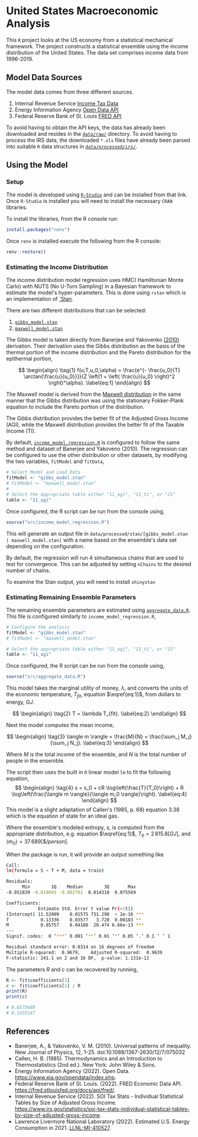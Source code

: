 # United States Macroeconomic Analysis

This `R` project looks at the US economy from a statistical mechanical framework.
The project constructs a statistical ensemble using the income distribution of the United States.
The data set comprises income data from 1996-2019.

## Model Data Sources

The model data comes from three different sources.

1. Internal Revenue Service [Income Tax Data ](https://www.irs.gov/statistics/soi-tax-stats-individual-statistical-tables-by-size-of-adjusted-gross-income)
2. Energy Information Agency [Open Data API](https://api.eia.gov/)
3. Federal Reserve Bank of St. Louis [FRED API](https://api.stlouisfed.org/fred/)

To avoid having to obtain the API keys, the data has already been downloaded and resides in the [`data/raw/`](data/raw/) directory.
To avoid having to process
the IRS data, the downloaded `*.xls` files have already been parsed into suitable `R` data structures in [`data/processed/irs/`](data/processed/irs/).

## Using the Model

### Setup
The model is developed using [`R-Studio`](https://www.rstudio.com/products/rstudio/download/) and can be installed from that link.
Once `R-Studio` is installed you will need to install the necessary `CRAN` libraries.

To install the libraries, from the R console run:

``` R
install.packages("renv")
```

Once `renv` is installed execute the following from the R console:

``` R
renv::restore()
```

### Estimating the Income Distribution

The income distribution model regression uses HMC( Hamiltonian Monte Carlo) with NUTS (No U-Turn Sampling) in a Bayesian framework to estimate the model's hyper-parameters.
This is done using `rstan` which is an implementation of [`Stan](https://mc-stan.org/).

There are two different distributions that can be selected:

1. [`gibbs_model.stan`](src/gibbs_model.stan)
2. [`maxwell_model.stan`](src/maxwell_model.stan)

The Gibbs model is taken directly from Banerjee and Yakovenko [(2010)](https://arxiv.org/abs/0912.4898) derivation.
Their derivation uses the Gibbs distribution as the basis of the thermal portion of the income distribution and the Pareto distribution for the epithermal portion,

$$
 \begin{align}
   \tag{1}
   f(u;T,u_0,\alpha) = \frac{e^{- \frac{u_0}{T} \arctan{\frac{u}{u_0}}}}{Z 
   \left(1 + \left( \frac{u}{u_0} \right)^2 \right)^\alpha}. \label{eq:1}
 \end{align}
$$

The Maxwell model is derived from the [Maxwell distribution](https://en.wikipedia.org/wiki/Maxwell%E2%80%93Boltzmann_distribution#Distribution_for_the_energy) in the same manner that the Gibbs distribution was using the stationary Fokker-Plank equation to include the Pareto portion of the distribution.

The Gibbs distribution  provides the better fit of the Adjusted Gross Income (AGI), while the Maxwell distribution provides the better fit of the Taxable Income (TI).

By default, [`income_model_regression.R`](src/income_model_regression.R) is configured to follow the same method and dataset of Banerjee and Yakoveno (2010).
The regression can be configured to use the other distribution or other datasets, by modifying the two variables, `fitModel` and `fitData`,

``` R
# Select Model and Load Data
fitModel <- "gibbs_model.stan"
# fitModel <- "maxwell_model.stan"
#
# Select the appropriate table either "11_agi", "11_ti", or "21"
table <- "11_agi"
```

Once configured, the R script can be run from the console using,

``` R
source("src/income_model_regression.R")
```

This will generate an output file in `data/processed/stan/[gibbs_model.stan | maxwell_model.stan]` with a name based on the ensemble's data set depending on the configuration.

By default, the regression will run 4 simultaneous chains that are used to test for convergence.
This can be adjusted by setting `nChains` to the desired number of chains.

To examine the Stan output, you will need to install `shinystan`

### Estimating Remaining Ensemble Parameters

The remaining ensemble parameters are estimated using [`aggregate_data.R`](src/aggregate_data.R).
This file is configured similarly to `income_model_regression.R`,

``` R
# Configure the analysis
fitModel <- "gibbs_model.stan"
# fitModel <- "maxwell_model.stan"

# Select the appropriate table either "11_agi", "11_ti", or "21"
table <- "11_agi"
```

Once configured, the R script can be run from the console using,

``` R
source("src/aggregate_data.R")
```

This model takes the marginal utility of money, $\lambda$, and converts the units of the economic temperature, $T_{fit}$, equation $\eqref{eq:1}$, from dollars to energy, $GJ$.

$$
\begin{align}
  \tag{2}
  T = \lambda T_{fit}. \label{eq:2}
\end{align}
$$

Next the model computes the mean income,

$$
\begin{align}
  \tag{3}
  \langle m \rangle = \frac{M}{N} = \frac{\sum_j M_j}{\sum_j N_j}. \label{eq:3}
\end{align}
$$

Where $M$ is the total income of the ensemble, and $N$ is the total number of people in the ensemble.

The script then uses the built in `R` linear model `lm` to fit the following equation,
$$
\begin{align}
  \tag{4}
  s = s_0 + cR \log\left(\frac{T}{T_0}\right) + R \log\left(\frac{\langle m \rangle}{\langle m_0 \rangle}\right). \label{eq:4}
\end{align}
$$
This model is a slight adaptation of Callen's (1985, p. 68) equation 3.38 which is the equation of state for an ideal gas.

Where the ensemble's modeled entropy, $s$, is computed from the appropriate distribution, e.g. equation $\eqref{eq:1}$, $T_0 = 2\,815.8 \left[GJ\right]$, and $\langle m_0 \rangle = 37\,689 \left[\$/person\right]$.

When the package is run, it will provide an output something like

``` bash
Call:
lm(formula = S ~ T + M, data = train)

Residuals:
      Min        1Q    Median        3Q       Max 
-0.051839 -0.018045 -0.002761  0.014310  0.075569 

Coefficients:
            Estimate Std. Error t value Pr(>|t|)    
(Intercept) 11.52009    0.01575 731.298  < 2e-16 ***
T            0.13336    0.03577   3.728  0.00183 ** 
M            0.85757    0.04188  20.474 6.66e-13 ***
---
Signif. codes:  0 ‘***’ 0.001 ‘**’ 0.01 ‘*’ 0.05 ‘.’ 0.1 ‘ ’ 1

Residual standard error: 0.0314 on 16 degrees of freedom
Multiple R-squared:  0.9679,	Adjusted R-squared:  0.9639 
F-statistic: 241.1 on 2 and 16 DF,  p-value: 1.131e-12
```

The parameters $R$ and $c$ can be recovered by running,

``` R
R <- fit$coefficients[3]
c <- fit$coefficients[2] / R
print(R)
print(c)

# 0.8575689
# 0.1555147
```

## References
* Banerjee, A., & Yakovenko, V. M. (2010). Universal patterns of inequality. New Journal of Physics, 12, 1-25. doi:10.1088/1367-2630/12/7/075032
* Callen, H. B. (1985). Thermodynamics and an Introduction to Thermostatistics (2nd ed.). New York: John Wiley & Sons.
* Energy Information Agency (2022). Open Data. https://www.eia.gov/opendata/index.php.
* Federal Reserve Bank of St. Louis. (2022). FRED Economic Data API. https://fred.stlouisfed.org/docs/api/fred/. 
* Internal Revenue Service (2022). SOI Tax Stats - Individual Statistical Tables by Size of Adjusted Gross Income. https://www.irs.gov/statistics/soi-tax-stats-individual-statistical-tables-by-size-of-adjusted-gross-income.
* Lawrence Livermore National Laboratory (2022). Estimated U.S. Energy Consumption in 2021. [LLNL-MI-410527](https://flowcharts.llnl.gov/sites/flowcharts/files/2022-04/Energy_2021_United-States_0.png).
